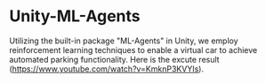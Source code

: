 # Unity-ML-Agents
Utilizing the built-in package "ML-Agents" in Unity, we employ reinforcement learning techniques to enable a virtual car to achieve automated parking functionality. Here is the excute result (https://www.youtube.com/watch?v=KmknP3KVYIs).

